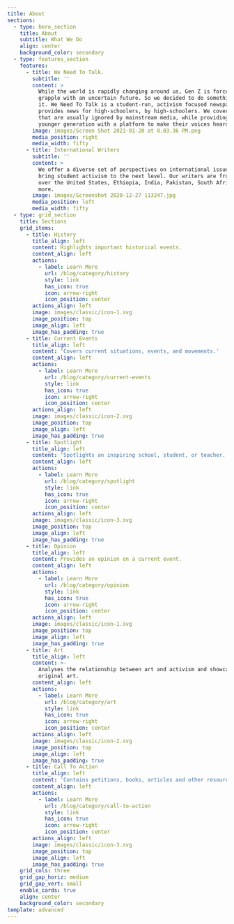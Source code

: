 ```yaml
---
title: About
sections:
  - type: hero_section
    title: About
    subtitle: What We Do
    align: center
    background_color: secondary
  - type: features_section
    features:
      - title: We Need To Talk.
        subtitle: ''
        content: >
          While the world is rapidly changing around us, Gen Z is forced to
          grapple with an uncertain future. So we decided to do something about
          it. We Need To Talk is a student-run, activism focused newspaper, that
          provides news for high-schoolers, by high-schoolers. We cover topics
          that are usually ignored by mainstream media, while providing the
          younger generation with a platform to make their voices heard.
        image: images/Screen Shot 2021-01-20 at 8.03.36 PM.png
        media_position: right
        media_width: fifty
      - title: International Writers
        subtitle: ''
        content: >
          We offer a diverse set of perspectives on international issues, and
          bring student activism to the next level. Our writers are from all
          over the United States, Ethiopia, India, Pakistan, South Africa, and
          more. 
        image: images/Screenshot 2020-12-27 113247.jpg
        media_position: left
        media_width: fifty
  - type: grid_section
    title: Sections
    grid_items:
      - title: History
        title_align: left
        content: Highlights important historical events.
        content_align: left
        actions:
          - label: Learn More
            url: /blog/category/history
            style: link
            has_icon: true
            icon: arrow-right
            icon_position: center
        actions_align: left
        image: images/classic/icon-1.svg
        image_position: top
        image_align: left
        image_has_padding: true
      - title: Current Events
        title_align: left
        content: 'Covers current situations, events, and movements.'
        content_align: left
        actions:
          - label: Learn More
            url: /blog/category/current-events
            style: link
            has_icon: true
            icon: arrow-right
            icon_position: center
        actions_align: left
        image: images/classic/icon-2.svg
        image_position: top
        image_align: left
        image_has_padding: true
      - title: Spotlight
        title_align: left
        content: 'Spotlights an inspiring school, student, or teacher.'
        content_align: left
        actions:
          - label: Learn More
            url: /blog/category/spotlight
            style: link
            has_icon: true
            icon: arrow-right
            icon_position: center
        actions_align: left
        image: images/classic/icon-3.svg
        image_position: top
        image_align: left
        image_has_padding: true
      - title: Opinion
        title_align: left
        content: Provides an opinion on a current event.
        content_align: left
        actions:
          - label: Learn More
            url: /blog/category/opinion
            style: link
            has_icon: true
            icon: arrow-right
            icon_position: center
        actions_align: left
        image: images/classic/icon-1.svg
        image_position: top
        image_align: left
        image_has_padding: true
      - title: Art
        title_align: left
        content: >-
          Analyses the relationship between art and activism and showcases
          original art.
        content_align: left
        actions:
          - label: Learn More
            url: /blog/category/art
            style: link
            has_icon: true
            icon: arrow-right
            icon_position: center
        actions_align: left
        image: images/classic/icon-2.svg
        image_position: top
        image_align: left
        image_has_padding: true
      - title: Call To Action
        title_align: left
        content: 'Contains petitions, books, articles and other resources for readers.'
        content_align: left
        actions:
          - label: Learn More
            url: /blog/category/call-to-action
            style: link
            has_icon: true
            icon: arrow-right
            icon_position: center
        actions_align: left
        image: images/classic/icon-3.svg
        image_position: top
        image_align: left
        image_has_padding: true
    grid_cols: three
    grid_gap_horiz: medium
    grid_gap_vert: small
    enable_cards: true
    align: center
    background_color: secondary
template: advanced
---
```

